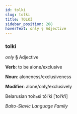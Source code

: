 ```yaml
---
id: tolki
slug: tolki
title: TOLKİ
sidebar_position: 268
hoverText: only § Adjective
---
```


### tolki

*only* **§** Adjective

**Verb**: to be alone/exclusive

**Noun**: aloneness/exclusiveness

**Modifier**: alone/only/exclusively

Belarusian то́лькі tólʹki [ˈtolʲkʲi]

*Balto-Slavic Language Family*